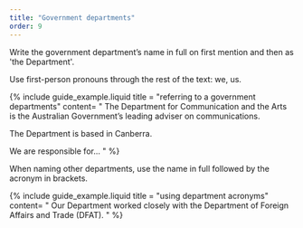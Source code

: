 ```yaml
---
title: "Government departments"
order: 9
---
```


Write the government department’s name in full on first mention and then as 'the Department'.

Use first-person pronouns through the rest of the text: we, us.

{% include guide_example.liquid
  title = "referring to a government departments"
  content= "
The Department for Communication and the Arts is the Australian Government’s leading adviser on communications.

The Department is based in Canberra.

We are responsible for...
"
%}

When naming other departments, use the name in full followed by the acronym in brackets.

{% include guide_example.liquid
  title = "using department acronyms"
  content= "
Our Department worked closely with the Department of Foreign Affairs and Trade (DFAT).
"
%}
